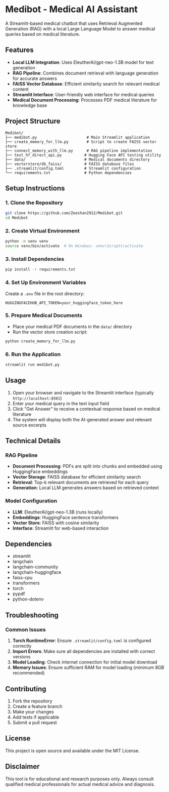 # Medibot - Medical AI Assistant

A Streamlit-based medical chatbot that uses Retrieval Augmented Generation (RAG) with a local Large Language Model to answer medical queries based on medical literature.

## Features

- **Local LLM Integration**: Uses EleutherAI/gpt-neo-1.3B model for text generation
- **RAG Pipeline**: Combines document retrieval with language generation for accurate answers
- **FAISS Vector Database**: Efficient similarity search for relevant medical content
- **Streamlit Interface**: User-friendly web interface for medical queries
- **Medical Document Processing**: Processes PDF medical literature for knowledge base

## Project Structure

```
Medibot/
├── medibot.py                      # Main Streamlit application
├── create_memory_for_llm.py        # Script to create FAISS vector store
├── connect_memory_with_llm.py      # RAG pipeline implementation
├── test_hf_direct_api.py          # Hugging Face API testing utility
├── data/                          # Medical documents directory
├── vectorstore/db_faiss/          # FAISS database files
├── .streamlit/config.toml         # Streamlit configuration
└── requirements.txt               # Python dependencies
```

## Setup Instructions

### 1. Clone the Repository
```bash
git clone https://github.com/Zeeshan2912/Medibot.git
cd Medibot
```

### 2. Create Virtual Environment
```bash
python -m venv venv
source venv/bin/activate  # On Windows: venv\Scripts\activate
```

### 3. Install Dependencies
```bash
pip install -r requirements.txt
```

### 4. Set Up Environment Variables
Create a `.env` file in the root directory:
```
HUGGINGFACEHUB_API_TOKEN=your_huggingface_token_here
```

### 5. Prepare Medical Documents
- Place your medical PDF documents in the `data/` directory
- Run the vector store creation script:
```bash
python create_memory_for_llm.py
```

### 6. Run the Application
```bash
streamlit run medibot.py
```

## Usage

1. Open your browser and navigate to the Streamlit interface (typically `http://localhost:8501`)
2. Enter your medical query in the text input field
3. Click "Get Answer" to receive a contextual response based on medical literature
4. The system will display both the AI-generated answer and relevant source excerpts

## Technical Details

### RAG Pipeline
- **Document Processing**: PDFs are split into chunks and embedded using HuggingFace embeddings
- **Vector Storage**: FAISS database for efficient similarity search
- **Retrieval**: Top-k relevant documents are retrieved for each query
- **Generation**: Local LLM generates answers based on retrieved context

### Model Configuration
- **LLM**: EleutherAI/gpt-neo-1.3B (runs locally)
- **Embeddings**: HuggingFace sentence transformers
- **Vector Store**: FAISS with cosine similarity
- **Interface**: Streamlit for web-based interaction

## Dependencies

- streamlit
- langchain
- langchain-community
- langchain-huggingface
- faiss-cpu
- transformers
- torch
- pypdf
- python-dotenv

## Troubleshooting

### Common Issues

1. **Torch RuntimeError**: Ensure `.streamlit/config.toml` is configured correctly
2. **Import Errors**: Make sure all dependencies are installed with correct versions
3. **Model Loading**: Check internet connection for initial model download
4. **Memory Issues**: Ensure sufficient RAM for model loading (minimum 8GB recommended)

## Contributing

1. Fork the repository
2. Create a feature branch
3. Make your changes
4. Add tests if applicable
5. Submit a pull request

## License

This project is open source and available under the MIT License.

## Disclaimer

This tool is for educational and research purposes only. Always consult qualified medical professionals for actual medical advice and diagnosis.
